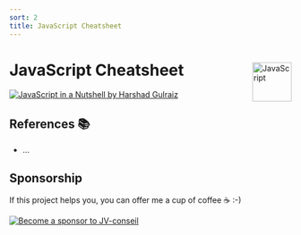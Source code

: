 ```yaml
---
sort: 2
title: JavaScript Cheatsheet
---
```


<!-- markdownlint-disable MD025 MD026 MD033 MD041 -->

<a href="https://developer.mozilla.org/en-US/docs/Web/JavaScript" target="_blank" title="Bourne-Again SHell"><img src="https://logowik.com/content/uploads/images/3799-javascript.jpg" align="right" alt="JavaScript" height="70" style="margin:2em 0 0 .5em"></a>

<!-- omit in toc -->
# JavaScript Cheatsheet

[![JavaScript in a Nutshell by Harshad Gulraiz](https://user-images.githubusercontent.com/8126807/235364793-b01694de-7cd9-435c-bd84-f18608a328ef.png)](https://drive.google.com/file/d/1wRgmUj0jE0Xvgd3LNGFWE46YT_FC4zLe/view?usp=sharing)

<!-- omit in toc -->
## References 📚

- ...

<!-- omit in toc -->
## Sponsorship

If this project helps you, you can offer me a cup of coffee ☕️ :-)

[![Become a sponsor to JV-conseil](https://img.shields.io/static/v1?label=Sponsor&message=%E2%9D%A4&logo=GitHub&color=%23fe8e86)](https://github.com/sponsors/JV-conseil)
